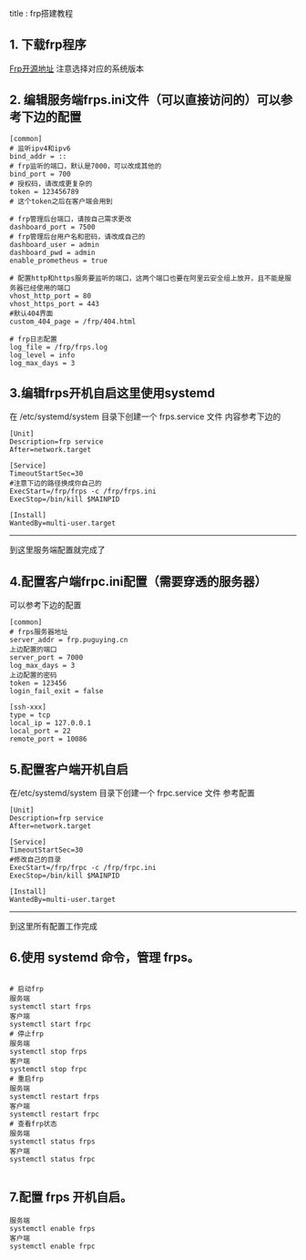title : frp搭建教程

## 1.  下载frp程序
[Frp开源地址](https://github.com/fatedier/frp/releases)
注意选择对应的系统版本
## 2. 编辑服务端frps.ini文件（可以直接访问的）可以参考下边的配置
```
[common]
# 监听ipv4和ipv6
bind_addr = ::
# frp监听的端口，默认是7000，可以改成其他的
bind_port = 700
# 授权码，请改成更复杂的
token = 123456789
# 这个token之后在客户端会用到

# frp管理后台端口，请按自己需求更改
dashboard_port = 7500
# frp管理后台用户名和密码，请改成自己的
dashboard_user = admin
dashboard_pwd = admin
enable_prometheus = true

# 配置http和https服务要监听的端口，这两个端口也要在阿里云安全组上放开，且不能是服务器已经使用的端口
vhost_http_port = 80
vhost_https_port = 443
#默认404界面
custom_404_page = /frp/404.html

# frp日志配置
log_file = /frp/frps.log
log_level = info
log_max_days = 3
```
## 3.编辑frps开机自启这里使用systemd
在 /etc/systemd/system 目录下创建一个 frps.service 文件
内容参考下边的
```
[Unit]
Description=frp service
After=network.target

[Service]
TimeoutStartSec=30
#注意下边的路径换成你自己的
ExecStart=/frp/frps -c /frp/frps.ini
ExecStop=/bin/kill $MAINPID

[Install]
WantedBy=multi-user.target
```
-------

到这里服务端配置就完成了
## 4.配置客户端frpc.ini配置（需要穿透的服务器）
可以参考下边的配置
```
[common]
# frps服务器地址
server_addr = frp.puguying.cn
上边配置的端口
server_port = 7000
log_max_days = 3
上边配置的密码
token = 123456
login_fail_exit = false

[ssh-xxx]
type = tcp
local_ip = 127.0.0.1
local_port = 22
remote_port = 10086
```
## 5.配置客户端开机自启
在/etc/systemd/system 目录下创建一个 frpc.service 文件
参考配置
```
[Unit]
Description=frp service
After=network.target

[Service]
TimeoutStartSec=30
#修改自己的目录
ExecStart=/frp/frpc -c /frp/frpc.ini
ExecStop=/bin/kill $MAINPID

[Install]
WantedBy=multi-user.target
```
-------

到这里所有配置工作完成

## 6.使用 systemd 命令，管理 frps。
```

# 启动frp
服务端
systemctl start frps
客户端
systemctl start frpc
# 停止frp
服务端
systemctl stop frps
客户端
systemctl stop frpc
# 重启frp
服务端
systemctl restart frps
客户端
systemctl restart frpc
# 查看frp状态
服务端
systemctl status frps
客户端
systemctl status frpc


```
## 7.配置 frps 开机自启。

```
服务端
systemctl enable frps
客户端
systemctl enable frpc

```
